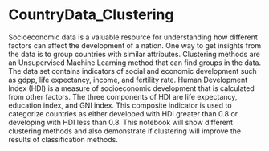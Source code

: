 # CountryData_Clustering
Socioeconomic data is a valuable resource for understanding how different factors can affect the 
development of a nation. One way to get insights from the data is to group countries with similar 
attributes. Clustering methods are an Unsupervised Machine Learning method that can find groups in the data. The data set contains indicators of social and economic development such as gdpp, life expectancy, income, and fertility rate. 
Human Development Index (HDI) is a measure of socioeconomic development that is calculated from other factors. 
The three components of HDI are life expectancy, education index, and GNI index. This composite indicator is used to categorize 
countries as either developed with HDI greater than 0.8 or developing with HDI less than 0.8. This notebook will show 
different clustering methods and also demonstrate if clustering will improve the results of classification methods.
